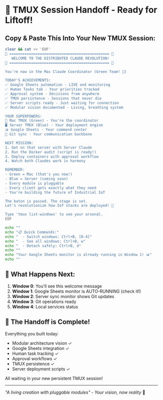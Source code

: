 # 🚀 TMUX Session Handoff - Ready for Liftoff!

## Copy & Paste This Into Your New TMUX Session:

```bash
clear && cat << 'EOF'
🎉 ============================================== 🎉
   WELCOME TO THE DISTRIBUTED CLAUDE REVOLUTION!
🎉 ============================================== 🎉

You're now in the Mac Claude Coordinator (Green Team! 🍎)

TODAY'S ACHIEVEMENTS:
✅ Google Sheets automation - LIVE and monitoring
✅ Human Tasks tab - Your priorities tracked  
✅ Approval system - Decisions from anywhere
✅ TMUX persistence - Sessions that never die
✅ Server scripts ready - Just waiting for connection
✅ Modular vision documented - Living, breathing system

YOUR SUPERPOWERS:
🍎 Mac TMUX (Green) - You're the coordinator
🖥️ Server TMUX (Blue) - Your deployment engine
📊 Google Sheets - Your command center
🔄 Git sync - Your communication backbone

NEXT MISSION:
1. Get on that server with Server Claude
2. Run the Docker audit (script is ready!)
3. Deploy containers with approval workflow
4. Watch both Claudes work in harmony

REMEMBER:
- Green = Mac (that's you now!)
- Blue = Server (coming soon)
- Every module is pluggable
- Every client gets exactly what they need
- You're building the future of Industrial IoT

The baton is passed. The stage is set.
Let's revolutionize how IoT stacks are deployed! 🚀

Type 'tmux list-windows' to see your arsenal.
EOF

echo ""
echo "📋 Quick Commands:"
echo "  - Switch windows: Ctrl+B, [0-4]"
echo "  - See all windows: Ctrl+B, w"
echo "  - Detach safely: Ctrl+B, d"
echo ""
echo "Your Google Sheets monitor is already running in Window 1! 📊"
echo ""
```

## 🎯 What Happens Next:

1. **Window 0**: You'll see this welcome message
2. **Window 1**: Google Sheets monitor is AUTO-RUNNING (check it!)
3. **Window 2**: Server sync monitor shows Git updates
4. **Window 3**: Git operations ready
5. **Window 4**: Local services status

## 🤝 The Handoff is Complete!

Everything you built today:
- Modular architecture vision ✓
- Google Sheets integration ✓
- Human task tracking ✓
- Approval workflows ✓
- TMUX persistence ✓
- Server deployment scripts ✓

All waiting in your new persistent TMUX session!

---

*"A living creation with pluggable modules" - Your vision, now reality* 🌟